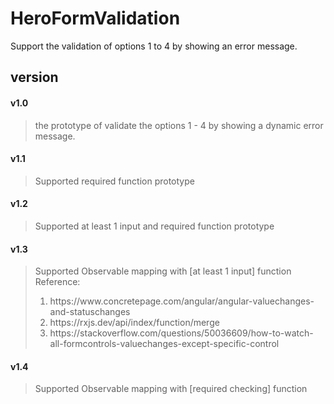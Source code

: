 # HeroFormValidation
Support the validation of options 1 to 4 by showing an error message.
## version
#### v1.0
> the prototype of validate the options 1 - 4 by showing a dynamic error message.
#### v1.1
> Supported required function prototype 
#### v1.2
> Supported at least 1 input and required function prototype
#### v1.3
> Supported Observable mapping with [at least 1 input] function <br/>
> Reference: <br/>
> <ol><li>https://www.concretepage.com/angular/angular-valuechanges-and-statuschanges</li>
> <li>https://rxjs.dev/api/index/function/merge</li>
> <li>https://stackoverflow.com/questions/50036609/how-to-watch-all-formcontrols-valuechanges-except-specific-control</li></ol> 
#### v1.4
> Supported Observable mapping with [required checking] function 

